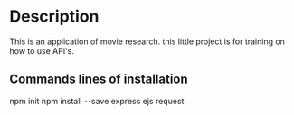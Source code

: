 # Description

This is an application of movie research.
this little project is for training on how to use APi's.

## Commands lines of installation
npm init
npm install --save express ejs request